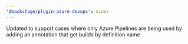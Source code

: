 ```yaml
---
'@backstage/plugin-azure-devops': minor
---
```


Updated to support cases where only Azure Pipelines are being used by adding an annotation that get builds by definition name
